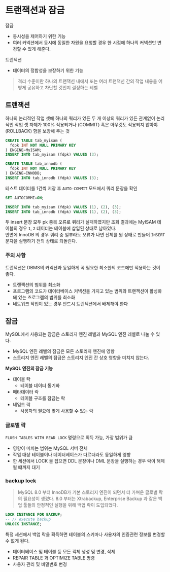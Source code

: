 # 트랜잭션과 잠금

잠금

- 동시성을 제어하기 위한 기능
- 여러 커넥션에서 동시에 동일한 자원을 요청할 경우 한 시점에 하나의 커넥션만 변경할 수 있게 해준다.

트랜잭션

- 데이터의 정합성을 보장하기 위한 기능

> 격리 수준이란 하나의 트랜잭션 내에서 또는 여러 트랜잭션 간의 작업 내용을 어떻게 공유하고 차단할 것인지 결정하는 레벨

## 트랜잭션

하나의 논리적인 작업 셋에 하나의 쿼리가 있든 두 개 이상의 쿼리가 있든 관계없이 논리적인 작업 셋 자체가 100% 적용되거나 (COMMIT) 혹은 아무것도 적용되지 않아야 (ROLLBACK) 함을 보장해 주는 것

```SQL
CREATE TABLE tab_myisam (
  fdpk INT NOT NULL PRIMARY KEY
) ENGINE=MyISAM;
INSERT INTO tab_myisam (fdpk) VALUES (3);

CREATE TABLE tab_innodb (
  fdpk INT NOT NULL PRIMARY KEY
) ENGINE=INNODB;
INSERT INTO tab_innodb (fdpk) VALUES (3);
```

테스트 데이터를 1건씩 저장 후 `AUTO-COMMIT` 모드에서 쿼리 문장을 확인

```SQL
SET AUTOCOMMI=ON;

INSERT INTO tab_myisam (fdpk) VALUES (1), (2), (3);
INSERT INTO tab_innodb (fdpk) VALUES (1), (2), (3);
```

두 insert 문장 모두 pk 중복 오류로 쿼리가 실패하였지만 조회 결과에는 MyISAM 테이블의 경우 `1`, `2` 데이터는 테이블에 삽입된 상태로 남아있다.
<br />
반면에 InnoDB 의 경우 쿼리 중 일부라도 오류가 나면 전체를 원 상태로 만들어 `INSERT` 문자을 실행하기 전의 상태로 되돌린다.

### 주의 사항

트랜잭션은 DBMS의 커넥션과 동일하게 꼭 필요한 최소한의 코드에만 적용하는 것이 좋다.

- 트랜잭션의 범위를 최소화
- 프로그램의 코드가 데이터베이스 커넥션을 가지고 있는 범위와 트랜잭션이 활성화돼 있는 츠로그램의 범위를 최소화
- 네트워크 작업이 있는 경우 반드시 트랜잭션에서 배제해야 한다

## 잠금

MySQL에서 사용되는 잠금은 스토리지 엔진 레벨과 MySQL 엔진 레벨로 나눌 수 있다.

- MySQL 엔진 레벨의 잠금은 모든 스토리지 엔진에 영향
- 스토리지 엔진 레벨의 잠금은 스토리지 엔진 간 상호 영향을 미치지 않는다.

**MySQL 엔진의 잠금 기능**

- 테이블 락
  - 테이블 데이터 동기화
- 메타데이터 락
  - 테이블 구조를 잠금는 락
- 네임드 락
  - 사용자의 필요에 맞게 사용할 수 있는 락

### 글로벌 락

`FLUSH TABLES WITH READ LOCK` 명령으로 획득 가능, 가장 범위가 큼

- 영향이 미치는 범위는 MySQL 서버 전체
- 작업 대상 테이블이나 데이터베이스가 다르더라도 동일하게 영향
- 한 세션에서 LOCK 을 잡으면 DDL 문장이나 DML 문장을 실행하는 경우 락이 해제될 떄까지 대기

### backup lock

> MySQL 8.0 부터 InnoDB가 기본 스토리지 엔진이 되면서 더 가벼운 글로벌 락의 필요성이 생겼다. 8.0 부터는 Xtrabackup, Enterprise Backup 과 같은 백업 툴들의 안정적인 실행을 위해 백업 락이 도입되었다.

```SQL
LOCK INSTANCE FOR BACKUP;
-- // execute backup
UNLOCK INSTANCE;
```

특정 세션에서 백업 락을 획득하면 테이블의 스키마나 사용자의 인증관련 정보를 변경할 수 없게 된다.

- 데이터베이스 및 테이블 등 모든 객체 생성 및 변경, 삭제
- REPAIR TABLE 과 OPTIMIZE TABLE 명령
- 사용자 관리 및 비밀번호 변경
